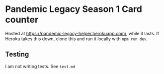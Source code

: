 # Pandemic Legacy Season 1 Card counter

Hosted at <https://pandemic-legacy-helper.herokuapp.com/>, while it lasts. If Heroku takes this down, clone this and run it locally with `npm run dev`.

## Testing

I am not writing tests. See `test.md`
